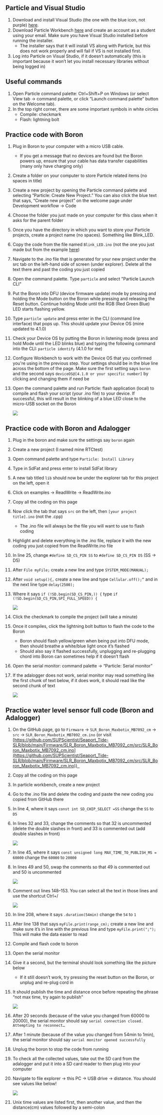 ## Particle and Visual Studio
1. Download and install Visual Studio (the one with the blue icon, not purple) [here](https://code.visualstudio.com/).
2. Download Particle Workbench [here](https://www.particle.io/workbench/) and create an account as a student using your email. Make sure you have Visual Studio installed before running the installer.
	- The installer says that it will install VS along with Particle, but this does not work properly and will fail if VS is not installed first.
3. Log into Particle on Visual Studio, if it doesn’t automatically (this is important because it won’t let you install necessary libraries without being logged in)
## Useful commands

1. Open Particle command palette: Ctrl+Shift+P on Windows (or select View tab -> command palette, or click “Launch command palette” button on the Welcome tab).
2. In the top right corner, there are some important symbols in white circles
	- Compile: checkmark
	- Flash: lightning bolt
## Practice code with Boron

1. Plug in Boron to your computer with a micro USB cable.
   - If you get a message that no devices are found but the Boron powers up, ensure that your cable has data transfer capabilities (many only have charging only)
2. Create a folder on your computer to store Particle related items (no spaces in title)
3. Create a new project by opening the Particle command palette and selecting “Particle: Create New Project.” You can also click the blue text that says, “Create new project” on the welcome page under Development workflow -> Code
4. Choose the folder you just made on your computer for this class when it asks for the parent folder
5. Once you have the directory in which you want to store your Particle projects, create a project name (no spaces). Something like Blink_LED.
6. Copy the code from the file named `Blink_LED.ino` (not the one you just made but from the example [here](https://github.com/SUPScientist/Smart-Coasts/blob/main/Class-01-Intro/Blink_LED.ino))
7. Navigate to the .ino file that is generated for your new project under the src tab on the left-hand side of screen (under explorer). Delete all the text there and past the coding you just copied
8. Open the command palette. Type `particle` and select "Particle Launch CLI"
9. Put the Boron into DFU (device firmware update) mode by pressing and holding the Mode button on the Boron while pressing and releasing the Reset button. Continue holding Mode until the RGB (Red Green Blue) LED starts flashing yellow.
10. Type `particle update` and press enter in the CLI (command line interface) that pops up. This should update your Device OS (mine updated to 4.1.0)
11. Check your Device OS by putting the Boron in listening mode (press and hold Mode until the LED blinks blue) and typing the following command into the CLI: `particle identify` (4.1.0 for me)
12. Configure Workbench to work with the Device OS that you confirmed you're using in the previous step. Your settings should be in the blue line across the bottom of the page. Make sure the first setting says `boron` and the second says `deviceOS@[4.1.0 or your specific number]` by clicking and changing them if need be
13. Open the command palette and run Particle: flash application (local) to compile and flash your script (your .ino file) to your device. If successful, this will result in the blinking of a blue LED close to the micro-USB socket on the Boron

	![](https://github.com/acl3053/Seaport_Tide-SLR/blob/main/Firmware/Getting%20Started%20With%20Particle%20for%20Water%20Level%20Sensor%20Images/0.jpg)

## Practice code with Boron and Adalogger

1. Plug in the boron and make sure the settings say `boron` again 
2. Create a new project (I named mine RTCtest) 
3. Open command palette and type `Particle: Install Library` 
4. Type in SdFat and press enter to install SdFat library 
5. A new tab titled `lib` should now be under the explorer tab for this project on the left, open it 
6. Click on examples -> ReadWrite -> ReadWrite.ino 
7. Copy all the coding on this page 
8. Now click the tab that says `src` on the left, then `[your project title].ino` (not the .cpp) 
	- The .ino file will always be the file you will want to use to flash coding 
9. Highlight and delete everything in the .ino file, replace it with the new coding you just copied from the ReadWrite.ino file 
10. In line 25, change `#define SD_CS_PIN SS` to `#define SD_CS_PIN D5` (SS -> D5) 
11. After `File myFile;` create a new line and type `SYSTEM_MODE(MANUAL);`
12. After `void setup(){,` create a new line and type `Cellular.off();”` and in the next line type `delay(2500);` 
13. Where it says `if (!SD.begin(SD_CS_PIN,)) {` type `if (!SD.begin(SD_CS_PIN,SPI_FULL_SPEED)) {`

	![](https://github.com/acl3053/Seaport_Tide-SLR/blob/main/Firmware/Getting%20Started%20With%20Particle%20for%20Water%20Level%20Sensor%20Images/1.jpg)

14. Click the checkmark to compile the project (will take a minute) 
15. Once it compiles, click the lightning bolt button to flash the code to the Boron 
	- Boron should flash yellow/green when being put into DFU mode, then should breathe a white/blue light once it’s flashed 
	- Should also say it flashed successfully, unplugging and re-plugging chord into Boron can sometimes help if it doesn’t flash 
16. Open the serial monitor: command palette -> “Particle: Serial monitor”  
17. If the adalogger does not work, serial monitor may read something like the first chunk of text below, if it does work, it should read like the second chunk of text

	![](https://github.com/acl3053/Seaport_Tide-SLR/blob/main/Firmware/Getting%20Started%20With%20Particle%20for%20Water%20Level%20Sensor%20Images/2.jpg)

## Practice water level sensor full code (Boron and Adalogger) 

1. On the GitHub page, go to `Firmware` -> `SLR_Boron_Maxbotix_MB7092_cm` -> `src` -> `SLR_Boron_Maxbotix_MB7092_cm.ino` (or visit [https://github.com/SUPScientist/Seaport_Tide-SLR/blob/main/Firmware/SLR_Boron_Maxbotix_MB7092_cm/src/SLR_Boron_Maxbotix_MB7092_cm.ino](https://github.com/SUPScientist/Seaport_Tide-SLR/blob/main/Firmware/SLR_Boron_Maxbotix_MB7092_cm/src/SLR_Boron_Maxbotix_MB7092_cm.ino))  
2. Copy all the coding on this page 
3. In particle workbench, create a new project 
4. Go to the .ino file and delete the coding and paste the new coding you copied from GitHub there 
5. In line 4, where it says `const int SD_CHIP_SELECT =SS` change the `SS` to `D5` 
6. In lines 32 and 33, change the comments so that 32 is uncommented (delete the double slashes in front) and 33 is commented out (add double slashes in front)

	![](https://github.com/acl3053/Seaport_Tide-SLR/blob/main/Firmware/Getting%20Started%20With%20Particle%20for%20Water%20Level%20Sensor%20Images/3.jpg)

7. In line 45, where it says `const unsigned long MAX_TIME_TO_PUBLISH_MS = 60000` change the `60000` to `20000`
8. In lines 49 and 50, swap the comments so that 49 is commented out and 50 is uncommented

	![](https://github.com/acl3053/Seaport_Tide-SLR/blob/main/Firmware/Getting%20Started%20With%20Particle%20for%20Water%20Level%20Sensor%20Images/4.jpg)

9. Comment out lines 148–153. You can select all the text in those lines and use the shortcut Ctrl+/

	![](https://github.com/acl3053/Seaport_Tide-SLR/blob/main/Firmware/Getting%20Started%20With%20Particle%20for%20Water%20Level%20Sensor%20Images/5.jpg)

10. In line 208, where it says `.duration(54min)` change the `54` to `1` 
11. After line 138 that says `myFile.print(range_cm);` create a new line and make sure it’s in line with the previous line and type `myFile.print(";");` This will make the data easier to read 
12. Compile and flash code to boron 
13. Open the serial monitor 
14. Give it a second, but the terminal should look something like the picture below 
	- If it still doesn’t work, try pressing the reset button on the Boron, or unplug and re-plug cord in 
15. It should publish the time and distance once before repeating the phrase “not max time, try again to publish”

	![](https://github.com/acl3053/Seaport_Tide-SLR/blob/main/Firmware/Getting%20Started%20With%20Particle%20for%20Water%20Level%20Sensor%20Images/6.jpg)

16. After 20 seconds (because of the value you changed from 60000 to 20000), the serial monitor should say `serial connection closed. Attempting to reconnect…`
17. After 1 minute (because of the value you changed from 54min to 1min), the serial monitor should say `serial monitor opened successfully` 
18. Unplug the boron to stop the code from running 
19. To check all the collected values, take out the SD card from the adalogger and put it into a SD card reader to then plug into your computer 
20. Navigate to file explorer -> this PC -> USB drive -> distance. You should see values like below!

	![](https://github.com/acl3053/Seaport_Tide-SLR/blob/main/Firmware/Getting%20Started%20With%20Particle%20for%20Water%20Level%20Sensor%20Images/7.jpg)

21. Unix time values are listed first, then another value, and then the distance(cm) values followed by a semi-colon
